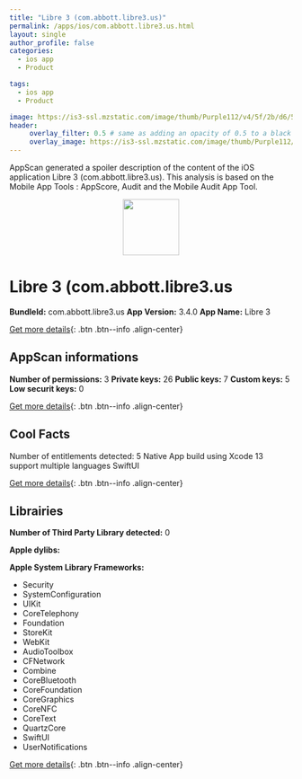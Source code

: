 ```yaml
---
title: "Libre 3 (com.abbott.libre3.us)"
permalink: /apps/ios/com.abbott.libre3.us.html
layout: single
author_profile: false
categories: 
  - ios app 
  - Product 

tags: 
  - ios app 
  - Product 

image: https://is3-ssl.mzstatic.com/image/thumb/Purple112/v4/5f/2b/d6/5f2bd637-0f85-d611-fc1d-f1d972951566/AppIcon-0-1x_U007emarketing-0-5-0-sRGB-0-85-220-0.png/512x512bb.jpg
header: 
     overlay_filter: 0.5 # same as adding an opacity of 0.5 to a black background
     overlay_image: https://is3-ssl.mzstatic.com/image/thumb/Purple112/v4/5f/2b/d6/5f2bd637-0f85-d611-fc1d-f1d972951566/AppIcon-0-1x_U007emarketing-0-5-0-sRGB-0-85-220-0.png/512x512bb.jpg
---
```

AppScan generated a spoiler description of the content of the iOS application Libre 3 (com.abbott.libre3.us). This analysis is based on the Mobile App Tools : AppScore, Audit and the Mobile Audit App Tool.

  
  
<div style="text-align: center;"><img src="https://is3-ssl.mzstatic.com/image/thumb/Purple112/v4/5f/2b/d6/5f2bd637-0f85-d611-fc1d-f1d972951566/AppIcon-0-1x_U007emarketing-0-5-0-sRGB-0-85-220-0.png/512x512bb.jpg" width="100" height="100"></div>  
  
# Libre 3 (com.abbott.libre3.us

**BundleId:** com.abbott.libre3.us
**App Version:** 3.4.0
**App Name:** Libre 3


[Get more details](/pricing.html){: .btn .btn--info .align-center}  
  
## AppScan informations 

**Number of permissions:** 3
**Private keys:** 26
**Public keys:** 7
**Custom keys:** 5
**Low securit keys:** 0
  
[Get more details](/pricing.html){: .btn .btn--info .align-center}

## Cool Facts

Number of entitlements detected: 5
Native App
build using Xcode 13
support multiple languages
SwiftUI
  
[Get more details](/pricing.html){: .btn .btn--info .align-center}

## Librairies 
**Number of Third Party Library detected:** 0

**Apple dylibs:**


**Apple System Library Frameworks:**
- Security
- SystemConfiguration
- UIKit
- CoreTelephony
- Foundation
- StoreKit
- WebKit
- AudioToolbox
- CFNetwork
- Combine
- CoreBluetooth
- CoreFoundation
- CoreGraphics
- CoreNFC
- CoreText
- QuartzCore
- SwiftUI
- UserNotifications


  
[Get more details](/pricing.html){: .btn .btn--info .align-center}


